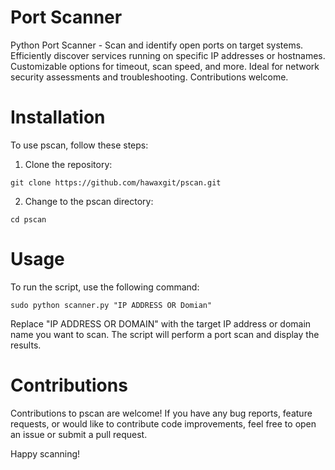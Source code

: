 # Port Scanner
Python Port Scanner - Scan and identify open ports on target systems. Efficiently discover services running on specific IP addresses or hostnames. Customizable options for timeout, scan speed, and more. Ideal for network security assessments and troubleshooting. Contributions welcome.

# Installation
To use pscan, follow these steps:

1. Clone the repository:

```
git clone https://github.com/hawaxgit/pscan.git
```
2. Change to the pscan directory:

```
cd pscan

```

# Usage
To run the script, use the following command:

```
sudo python scanner.py "IP ADDRESS OR Domian"
```
Replace "IP ADDRESS OR DOMAIN" with the target IP address or domain name you want to scan. The script will perform a port scan and display the results.

# Contributions
Contributions to pscan are welcome! If you have any bug reports, feature requests, or would like to contribute code improvements, feel free to open an issue or submit a pull request.

Happy scanning!

